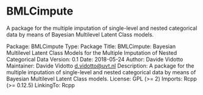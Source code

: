 # BMLCimpute
A package for the multiple imputation of single-level and nested categorical data by means of Bayesian Multilevel Latent Class models. 

Package: BMLCimpute
Type: Package
Title: BMLCimpute: Bayesian Multilevel Latent Class Models for the Multiple Imputation of Nested Categorical Data
Version: 0.1 
Date: 2018-05-24 
Author: Davide Vidotto
Maintainer: Davide Vidotto <d.vidotto@uvt.nl> 
Description: A package for the multiple imputation of single-level and nested categorical data by means of Bayesian Multilevel Latent Class models.
License: GPL (>= 2)
Imports: Rcpp (>= 0.12.5)
LinkingTo: Rcpp

